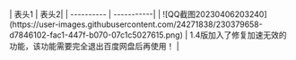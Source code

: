 <div align="center|justify">
| 表头1  | 表头2|
| ---------- | -----------|
| ![QQ截图20230406203240](https://user-images.githubusercontent.com/24271838/230379658-d7846102-fac1-447f-b070-07c1c5027615.png)   | 1.4版加入了修复加速无效的功能，该功能需要完全退出百度网盘后再使用！   |
</div>
